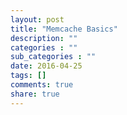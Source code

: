 ```yaml
---
layout: post
title: "Memcache Basics"
description: ""
categories : ""
sub_categories : ""
date: 2016-04-25
tags: []
comments: true
share: true
---
```




